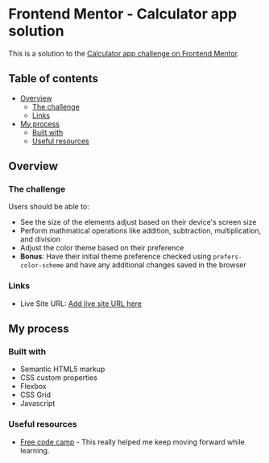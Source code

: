 # Frontend Mentor - Calculator app solution

This is a solution to the [Calculator app challenge on Frontend Mentor](https://www.frontendmentor.io/challenges/calculator-app-9lteq5N29).
 
## Table of contents

- [Overview](#overview)
  - [The challenge](#the-challenge)
  - [Links](#links)
- [My process](#my-process)
  - [Built with](#built-with)
  - [Useful resources](#useful-resources)

## Overview

### The challenge

Users should be able to:

- See the size of the elements adjust based on their device's screen size
- Perform mathmatical operations like addition, subtraction, multiplication, and division
- Adjust the color theme based on their preference
- **Bonus**: Have their initial theme preference checked using `prefers-color-scheme` and have any additional changes saved in the browser

### Links

- Live Site URL: [Add live site URL here](https://your-live-site-url.com)

## My process

### Built with

- Semantic HTML5 markup
- CSS custom properties
- Flexbox
- CSS Grid
- Javascript

### Useful resources

- [Free code camp](https://www.freecodecamp.org/news/how-to-build-an-html-calculator-app-from-scratch-using-javascript-4454b8714b98/) - This really helped me keep moving forward while learning. 
